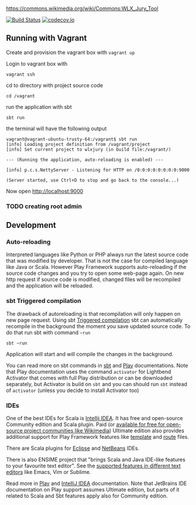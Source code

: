 https://commons.wikimedia.org/wiki/Commons:WLX_Jury_Tool 

[![Build Status](https://travis-ci.org/intracer/wlxjury.svg?branch=master)](https://travis-ci.org/intracer/wlxjury?branch=master)
[![codecov.io](http://codecov.io/github/intracer/wlxjury/coverage.svg?branch=master)](http://codecov.io/github/intracer/wlxjury?branch=master)

## Running with Vagrant

Create and provision the vagrant box with
`vagrant up`

Login to vagrant box with

`vagrant ssh`

cd to directory with project source code

`cd /vagrant`

run the application with sbt

`sbt run`

the terminal will have the following output

```
vagrant@vagrant-ubuntu-trusty-64:/vagrant$ sbt run
[info] Loading project definition from /vagrant/project
[info] Set current project to wlxjury (in build file:/vagrant/)

--- (Running the application, auto-reloading is enabled) ---

[info] p.c.s.NettyServer - Listening for HTTP on /0:0:0:0:0:0:0:0:9000

(Server started, use Ctrl+D to stop and go back to the console...)
```

Now open [http://localhost:9000](http://localhost:9000)

### TODO creating root admin

## Development

### Auto-reloading
Interpreted languages like Python or PHP always run the latest source code that was modified by developer. That is not the case for compiled language like Java or Scala. However Play Framework supports auto-reloading if the source code changes and you try to open some web-page again. On new http request if source code is modified, changed files will be recompiled and the application will be reloaded.

### sbt Triggered compilation
The drawback of autoreloading is that recompilation will only happen on new page request. Using sbt [Triggered compilation](http://www.scala-sbt.org/0.13/docs/Howto-Triggered.html) sbt can automatically recompile in the background the moment you save updated source code. To do that run sbt with command `~run`

`sbt ~run`

Application will start and will compile the changes in the background.

You can read more on sbt commands in [sbt](http://www.scala-sbt.org/0.13/docs/Running.html) and [Play](https://www.playframework.com/documentation/2.4.x/PlayConsole) documentations. Note that Play documentation uses the command `activator` for Lightbend Activator that comes with full Play distribution or can be downloaded separately, but Activator is build on `sbt` and you can should run `sbt` instead of `activator` (unless you decide to install Activator too)

### IDEs
One of the best IDEs for Scala is [Intellij IDEA](https://en.wikipedia.org/wiki/IntelliJ_IDEA). It has free and open-source Community edition and Scala plugin. Paid (or [available for free for open-source project communities like Wikimedia](https://lists.wikimedia.org/pipermail/wikitech-l/2016-May/085558.html)) Ultimate edition also provides additional support for Play Framework features like [template](https://www.playframework.com/documentation/2.4.x/ScalaTemplates) and [route](https://www.playframework.com/documentation/2.4.x/ScalaRouting) files.

There are Scala plugins for [Eclipse](http://scala-ide.org/) and [NetBeans](https://en.wikipedia.org/wiki/NetBeans) IDEs. 

There is also ENSIME project that "brings Scala and Java IDE-like features to your favourite text editor". See the [supported features in different text editors](http://ensime.github.io/editors/) like Emacs, Vim or Sublime.

Read more in [Play](https://www.playframework.com/documentation/2.4.x/IDE) and [IntelliJ IDEA](https://www.jetbrains.com/help/idea/2016.2/getting-started-with-play-2-x.html) documentation. Note that JetBrains IDE documentation on Play support assumes Ultimate edition, but parts of it related to Scala and Sbt features apply also for Community edition.

